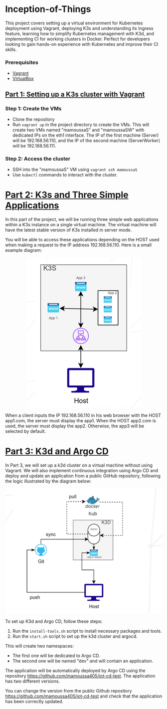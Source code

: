 # Inception-of-Things
This project covers setting up a virtual environment for Kubernetes deployment using Vagrant, deploying K3s and understanding its Ingress feature, learning how to simplify Kubernetes management with K3d, and implementing CI for working clusters in Docker. Perfect for developers looking to gain hands-on experience with Kubernetes and improve their CI skills.

### Prerequisites
- [Vagrant](https://www.vagrantup.com/)
- [VirtualBox](https://www.virtualbox.org/)

## [Part 1: Setting up a K3s cluster with Vagrant](https://github.com/mamoussa405/Inception-Of-Things/tree/main/p1)

### Step 1: Create the VMs
- Clone the repository
- Run `vagrant up` in the project directory to create the VMs. This will create two VMs named "mamoussaS" and "mamoussaSW" with dedicated IPs on the eth1 interface. The IP of the first machine (Server) will be 192.168.56.110, and the IP of the second machine (ServerWorker) will be 192.168.56.111.

### Step 2: Access the cluster
- SSH into the "mamoussaS" VM using `vagrant ssh mamoussaS`
- Use `kubectl` commands to interact with the cluster.

# [Part 2: K3s and Three Simple Applications](https://github.com/mamoussa405/Inception-Of-Things/tree/main/p2)

In this part of the project, we will be running three simple web applications within a K3s instance on a single virtual machine.
The virtual machine will have the latest stable version of K3s installed in server mode. 

You will be able to access these applications depending on the HOST used when making a request to the IP address 192.168.56.110. 
Here is a small example diagram:

<p align="center">
  <img src="https://github.com/mamoussa405/Inception-Of-Things/blob/main/assests/K3s_and_three_simple_applications.png" alt="K3s_and_three_simple_applications">
</p>

When a client inputs the IP 192.168.56.110 in his web browser with the HOST app1.com,
the server must display the app1. When the HOST app2.com is used, the server must display the app2. Otherwise, the app3 will be selected by default.

# [Part 3: K3d and Argo CD](https://github.com/mamoussa405/Inception-Of-Things/tree/main/p3)

In Part 3, we will set up a k3d cluster on a virtual machine without using Vagrant. We will also implement continuous integration using Argo CD and deploy and update an application from a public GitHub repository, following the logic illustrated by the diagram below: 

<p align="center">
  <img src="https://github.com/mamoussa405/Inception-Of-Things/blob/main/assests/K3d_and_Argo_CD.png" alt="K3s_and_three_simple_applications">
</p>

To set up K3d and Argo CD, follow these steps:

1. Run the `install-tools.sh` script to install necessary packages and tools.
2. Run the `start.sh` script to set up the k3d cluster and argocd.

This will create two namespaces:
- The first one will be dedicated to Argo CD.
- The second one will be named "dev" and will contain an application.

The application will be automatically deployed by Argo CD using the repository https://github.com/mamoussa405/iot-cd-test. The application has two different versions.

You can change the version from the public Github repository https://github.com/mamoussa405/iot-cd-test and check that the application has been correctly updated.
